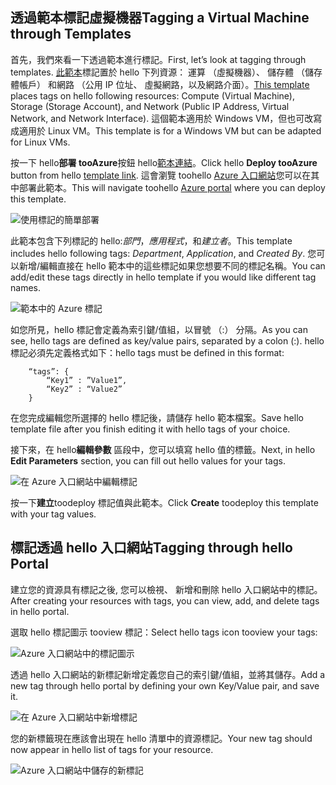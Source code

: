


## <a name="tagging-a-virtual-machine-through-templates"></a><span data-ttu-id="c331d-101">透過範本標記虛擬機器</span><span class="sxs-lookup"><span data-stu-id="c331d-101">Tagging a Virtual Machine through Templates</span></span>
<span data-ttu-id="c331d-102">首先，我們來看一下透過範本進行標記。</span><span class="sxs-lookup"><span data-stu-id="c331d-102">First, let’s look at tagging through templates.</span></span> <span data-ttu-id="c331d-103">[此範本](https://github.com/Azure/azure-quickstart-templates/tree/master/101-vm-tags)標記置於 hello 下列資源： 運算 （虛擬機器）、 儲存體 （儲存體帳戶） 和網路 （公用 IP 位址、 虛擬網路，以及網路介面）。</span><span class="sxs-lookup"><span data-stu-id="c331d-103">[This template](https://github.com/Azure/azure-quickstart-templates/tree/master/101-vm-tags) places tags on hello following resources: Compute (Virtual Machine), Storage (Storage Account), and Network (Public IP Address, Virtual Network, and Network Interface).</span></span> <span data-ttu-id="c331d-104">這個範本適用於 Windows VM，但也可改寫成適用於 Linux VM。</span><span class="sxs-lookup"><span data-stu-id="c331d-104">This template is for a Windows VM but can be adapted for Linux VMs.</span></span>

<span data-ttu-id="c331d-105">按一下 hello**部署 tooAzure**按鈕 hello[範本連結](https://github.com/Azure/azure-quickstart-templates/tree/master/101-vm-tags)。</span><span class="sxs-lookup"><span data-stu-id="c331d-105">Click hello **Deploy tooAzure** button from hello [template link](https://github.com/Azure/azure-quickstart-templates/tree/master/101-vm-tags).</span></span> <span data-ttu-id="c331d-106">這會瀏覽 toohello [Azure 入口網站](https://portal.azure.com/)您可以在其中部署此範本。</span><span class="sxs-lookup"><span data-stu-id="c331d-106">This will navigate toohello [Azure portal](https://portal.azure.com/) where you can deploy this template.</span></span>

![使用標記的簡單部署](./media/virtual-machines-common-tag/deploy-to-azure-tags.png)

<span data-ttu-id="c331d-108">此範本包含下列標記的 hello:*部門*，*應用程式*，和*建立者*。</span><span class="sxs-lookup"><span data-stu-id="c331d-108">This template includes hello following tags: *Department*, *Application*, and *Created By*.</span></span> <span data-ttu-id="c331d-109">您可以新增/編輯直接在 hello 範本中的這些標記如果您想要不同的標記名稱。</span><span class="sxs-lookup"><span data-stu-id="c331d-109">You can add/edit these tags directly in hello template if you would like different tag names.</span></span>

![範本中的 Azure 標記](./media/virtual-machines-common-tag/azure-tags-in-a-template.png)

<span data-ttu-id="c331d-111">如您所見，hello 標記會定義為索引鍵/值組，以冒號 （:） 分隔。</span><span class="sxs-lookup"><span data-stu-id="c331d-111">As you can see, hello tags are defined as key/value pairs, separated by a colon (:).</span></span> <span data-ttu-id="c331d-112">hello 標記必須先定義格式如下：</span><span class="sxs-lookup"><span data-stu-id="c331d-112">hello tags must be defined in this format:</span></span>

        “tags”: {
            “Key1” : ”Value1”,
            “Key2” : “Value2”
        }

<span data-ttu-id="c331d-113">在您完成編輯您所選擇的 hello 標記後，請儲存 hello 範本檔案。</span><span class="sxs-lookup"><span data-stu-id="c331d-113">Save hello template file after you finish editing it with hello tags of your choice.</span></span>

<span data-ttu-id="c331d-114">接下來，在 hello**編輯參數** 區段中，您可以填寫 hello 值的標籤。</span><span class="sxs-lookup"><span data-stu-id="c331d-114">Next, in hello **Edit Parameters** section, you can fill out hello values for your tags.</span></span>

![在 Azure 入口網站中編輯標記](./media/virtual-machines-common-tag/edit-tags-in-azure-portal.png)

<span data-ttu-id="c331d-116">按一下**建立**toodeploy 標記值與此範本。</span><span class="sxs-lookup"><span data-stu-id="c331d-116">Click **Create** toodeploy this template with your tag values.</span></span>

## <a name="tagging-through-hello-portal"></a><span data-ttu-id="c331d-117">標記透過 hello 入口網站</span><span class="sxs-lookup"><span data-stu-id="c331d-117">Tagging through hello Portal</span></span>
<span data-ttu-id="c331d-118">建立您的資源具有標記之後, 您可以檢視、 新增和刪除 hello 入口網站中的標記。</span><span class="sxs-lookup"><span data-stu-id="c331d-118">After creating your resources with tags, you can view, add, and delete tags in hello portal.</span></span>

<span data-ttu-id="c331d-119">選取 hello 標記圖示 tooview 標記：</span><span class="sxs-lookup"><span data-stu-id="c331d-119">Select hello tags icon tooview your tags:</span></span>

![Azure 入口網站中的標記圖示](./media/virtual-machines-common-tag/azure-portal-tags-icon.png)

<span data-ttu-id="c331d-121">透過 hello 入口網站的新標記新增定義您自己的索引鍵/值組，並將其儲存。</span><span class="sxs-lookup"><span data-stu-id="c331d-121">Add a new tag through hello portal by defining your own Key/Value pair, and save it.</span></span>

![在 Azure 入口網站中新增標記](./media/virtual-machines-common-tag/azure-portal-add-new-tag.png)

<span data-ttu-id="c331d-123">您的新標籤現在應該會出現在 hello 清單中的資源標記。</span><span class="sxs-lookup"><span data-stu-id="c331d-123">Your new tag should now appear in hello list of tags for your resource.</span></span>

![Azure 入口網站中儲存的新標記](./media/virtual-machines-common-tag/azure-portal-saved-new-tag.png)

